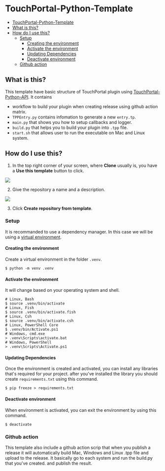 # TouchPortal-Python-Template
- [TouchPortal-Python-Template](#TouchPortal-Python-Template)
- [What is this?](#What-is-this?)
- [How do I use this?](#how-do-i-use-this)
    - [Setup](#setup)
        - [Creating the environment](#creating-the-environment)
        - [Activate the environment](#activate-the-environment)
        - [Updating Dependencies](#updating-dependencies)
        - [Deactivate environment](#deactivate-environment)
    - [Github action](#github-action)
    
        

## What is this?
This template have basic structure of TouchPortal plugin using [TouchPortal-Python-API](https://github.com/KillerBOSS2019/TouchPortal-API).
It contains
- workflow to build your plugin when creating release using github action matrix.
- `TPPEntry.py` contains infomation to generate a new `entry.tp`.
- `main.py` that shows you how to setup callbacks and logger.
- `build.py` that helps you to build your plugin into `.tpp` file.
- `start.sh` that allows user to run the executable on Mac and Linux system.

## How do I use this?
1. In the top right corner of your screen, where **Clone** usually is, you have a **Use this template** button to click.

![](https://docs.github.com/assets/images/help/repository/use-this-template-button.png)

2. Give the repository a name and a description.

![](https://docs.github.com/assets/images/help/repository/create-repository-name.png)

3. Click **Create repository from template**.

### Setup
It is recommanded to use a dependency manager. In this case we will be using a [virtual environment](https://docs.python.org/3/library/venv.html).

#### Creating the environment
Create a virtual environment in the folder `.venv`.
```shell
$ python -m venv .venv
```

#### Activate the environment
It will change based on your operating system and shell.
```shell
# Linux, Bash
$ source .venv/bin/activate
# Linux, Fish
$ source .venv/bin/activate.fish
# Linux, Csh
$ source .venv/bin/activate.csh
# Linux, PowerShell Core
$ .venv/bin/Activate.ps1
# Windows, cmd.exe
> .venv\Scripts\activate.bat
# Windows, PowerShell
> .venv\Scripts\Activate.ps1
```

#### Updating Dependencies
Once the environment is created and activated, you can install any libraries that's required for your project.
after you've installed the library you should create `requirements.txt` using this command.
```shell
$ pip freeze > requirements.txt
```

#### Deactivate environment
When environment is activated, you can exit the environment by using this command.
```shell
$ deactivate
```

### Github action
This template also include a github action scrip that when you publish a release it will automatically build Mac, Windows and Linux .tpp file and upload to the release. It basically go to each system and run the build.py that you've created. and publish the result.